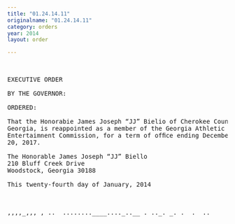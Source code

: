 ```yaml
---
title: "01.24.14.11"
originalname: "01.24.14.11"
category: orders
year: 2014
layout: order

---
```

<pre>
 

EXECUTIVE ORDER

BY THE GOVERNOR:

ORDERED:

That the Honorabie James Joseph “JJ” Bielio of Cherokee County,
Georgia, is reappointed as a member of the Georgia Athletic and
Entertaimnent Commission, for a term of ofﬁce ending December
20, 2017.

The Honorable James Joseph “JJ” Biello
210 Bluff Creek Drive
Woodstock, Georgia 30188

This twenty-fourth day of January, 2014

      

,,,,_,,, , ..  ........____...._..__ . .._. _. .  .  ..

</pre>

